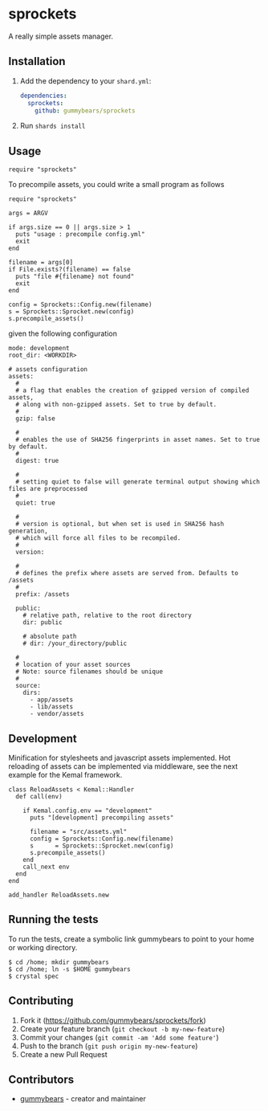 # sprockets

A really simple assets manager.

## Installation

1. Add the dependency to your `shard.yml`:

   ```yaml
   dependencies:
     sprockets:
       github: gummybears/sprockets
   ```

2. Run `shards install`

## Usage

```crystal
require "sprockets"
```

To precompile assets, you could write a small program as follows
```
require "sprockets"

args = ARGV

if args.size == 0 || args.size > 1
  puts "usage : precompile config.yml"
  exit
end

filename = args[0]
if File.exists?(filename) == false
  puts "file #{filename} not found"
  exit
end

config = Sprockets::Config.new(filename)
s = Sprockets::Sprocket.new(config)
s.precompile_assets()
```
given the following configuration
```
mode: development
root_dir: <WORKDIR>

# assets configuration
assets:
  #
  # a flag that enables the creation of gzipped version of compiled assets,
  # along with non-gzipped assets. Set to true by default.
  #
  gzip: false

  #
  # enables the use of SHA256 fingerprints in asset names. Set to true by default.
  #
  digest: true

  #
  # setting quiet to false will generate terminal output showing which files are preprocessed
  #
  quiet: true

  #
  # version is optional, but when set is used in SHA256 hash generation,
  # which will force all files to be recompiled.
  #
  version:

  #
  # defines the prefix where assets are served from. Defaults to /assets
  #
  prefix: /assets

  public:
    # relative path, relative to the root directory
    dir: public

    # absolute path
    # dir: /your_directory/public

  #
  # location of your asset sources
  # Note: source filenames should be unique
  #
  source:
    dirs:
      - app/assets
      - lib/assets
      - vendor/assets
```

## Development

Minification for stylesheets and javascript assets implemented.
Hot reloading of assets can be implemented via middleware, see the next example
for the Kemal framework.

```
class ReloadAssets < Kemal::Handler
  def call(env)

    if Kemal.config.env == "development"
      puts "[development] precompiling assets"

      filename = "src/assets.yml"
      config = Sprockets::Config.new(filename)
      s      = Sprockets::Sprocket.new(config)
      s.precompile_assets()
    end
    call_next env
  end
end

add_handler ReloadAssets.new
```

## Running the tests

To run the tests, create a symbolic link gummybears
to point to your home or working directory.
```
$ cd /home; mkdir gummybears
$ cd /home; ln -s $HOME gummybears
$ crystal spec
```

## Contributing

1. Fork it (<https://github.com/gummybears/sprockets/fork>)
2. Create your feature branch (`git checkout -b my-new-feature`)
3. Commit your changes (`git commit -am 'Add some feature'`)
4. Push to the branch (`git push origin my-new-feature`)
5. Create a new Pull Request

## Contributors

- [gummybears](https://github.com/gummybears) - creator and maintainer
